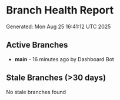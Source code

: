 # Branch Health Report
Generated: Mon Aug 25 16:41:12 UTC 2025

## Active Branches
- **main** - 16 minutes ago by Dashboard Bot

## Stale Branches (>30 days)
No stale branches found
